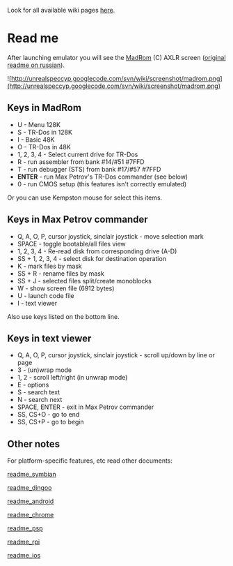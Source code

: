 Look for all available wiki pages [here](http://code.google.com/p/unrealspeccyp/wiki).

# Read me #
After launching emulator you will see the [MadRom](http://www.worldofspectrum.org/infoseekid.cgi?id=0021765) (C) AXLR screen ([original readme on russian](readme_madrom.md)).

![http://unrealspeccyp.googlecode.com/svn/wiki/screenshot/madrom.png](http://unrealspeccyp.googlecode.com/svn/wiki/screenshot/madrom.png)

## Keys in MadRom ##
  * U - Menu 128K
  * S - TR-Dos in 128K
  * I - Basic 48K
  * O - TR-Dos in 48K
  * 1, 2, 3, 4 - Select current drive for TR-Dos
  * R - run assembler from bank #14/#51 #7FFD
  * T - run debugger (STS) from bank #17/#57 #7FFD
  * **ENTER** - run Max Petrov's TR-Dos commander (see below)
  * 0 - run CMOS setup (this features isn't correctly emulated)

Or you can use Kempston mouse for select this items.

## Keys in Max Petrov commander ##
  * Q, A, O, P, cursor joystick, sinclair joystick - move selection mark
  * SPACE - toggle bootable/all files view
  * 1, 2, 3, 4 - Re-read disk from corresponding drive (A-D)
  * SS + 1, 2, 3, 4 - select disk for destination operation
  * K - mark files by mask
  * SS + R - rename files by mask
  * SS + J - selected files split/create monoblocks
  * W - show screen file (6912 bytes)
  * U - launch code file
  * I - text viewer

Also use keys listed on the bottom line.

## Keys in text viewer ##
  * Q, A, O, P, cursor joystick, sinclair joystick - scroll up/down by line or page
  * 3 - (un)wrap mode
  * 1, 2 - scroll left/right (in unwrap mode)
  * E - options
  * S - search text
  * N - search next
  * SPACE, ENTER - exit in Max Petrov commander
  * SS, CS+О - go to end
  * SS, CS+P - go to begin

## Other notes ##
For platform-specific features, etc read other documents:

[readme\_symbian](readme_symbian.md)

[readme\_dingoo](readme_dingoo.md)

[readme\_android](readme_android.md)

[readme\_chrome](readme_chrome.md)

[readme\_psp](readme_psp.md)

[readme\_rpi](readme_rpi.md)

[readme\_ios](readme_ios.md)